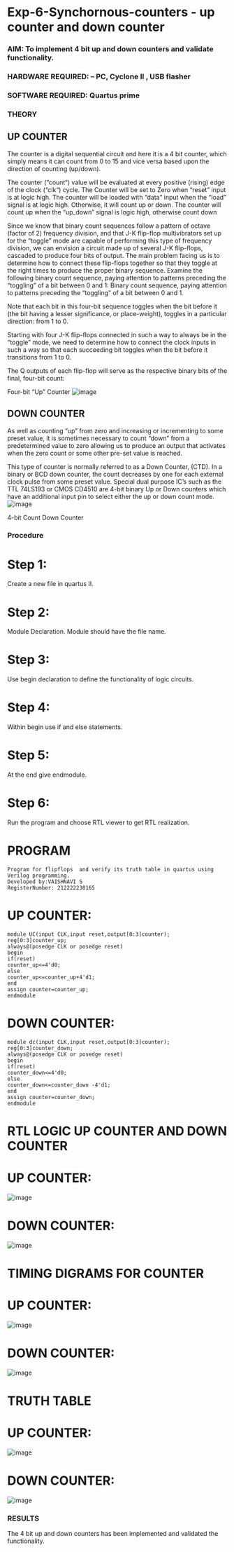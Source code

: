 # Exp-6-Synchornous-counters - up counter and down counter 
### AIM: To implement 4 bit up and down counters and validate  functionality.
### HARDWARE REQUIRED:  – PC, Cyclone II , USB flasher
### SOFTWARE REQUIRED:   Quartus prime
### THEORY 

## UP COUNTER 
The counter is a digital sequential circuit and here it is a 4 bit counter, which simply means it can count from 0 to 15 and vice versa based upon the direction of counting (up/down). 

The counter (“count“) value will be evaluated at every positive (rising) edge of the clock (“clk“) cycle.
The Counter will be set to Zero when “reset” input is at logic high.
The counter will be loaded with “data” input when the “load” signal is at logic high. Otherwise, it will count up or down.
The counter will count up when the “up_down” signal is logic high, otherwise count down

Since we know that binary count sequences follow a pattern of octave (factor of 2) frequency division, and that J-K flip-flop multivibrators set up for the “toggle” mode are capable of performing this type of frequency division, we can envision a circuit made up of several J-K flip-flops, cascaded to produce four bits of output.
The main problem facing us is to determine how to connect these flip-flops together so that they toggle at the right times to produce the proper binary sequence.
Examine the following binary count sequence, paying attention to patterns preceding the “toggling” of a bit between 0 and 1:
Binary count sequence, paying attention to patterns preceding the “toggling” of a bit between 0 and 1.

Note that each bit in this four-bit sequence toggles when the bit before it (the bit having a lesser significance, or place-weight), toggles in a particular direction: from 1 to 0.



 
 

Starting with four J-K flip-flops connected in such a way to always be in the “toggle” mode, we need to determine how to connect the clock inputs in such a way so that each succeeding bit toggles when the bit before it transitions from 1 to 0.

The Q outputs of each flip-flop will serve as the respective binary bits of the final, four-bit count:

 
 

Four-bit “Up” Counter
![image](https://user-images.githubusercontent.com/36288975/169644758-b2f4339d-9532-40c5-af40-8f4f8c942e2c.png)



## DOWN COUNTER 

As well as counting “up” from zero and increasing or incrementing to some preset value, it is sometimes necessary to count “down” from a predetermined value to zero allowing us to produce an output that activates when the zero count or some other pre-set value is reached.

This type of counter is normally referred to as a Down Counter, (CTD). In a binary or BCD down counter, the count decreases by one for each external clock pulse from some preset value. Special dual purpose IC’s such as the TTL 74LS193 or CMOS CD4510 are 4-bit binary Up or Down counters which have an additional input pin to select either the up or down count mode.
![image](https://user-images.githubusercontent.com/36288975/169644844-1a14e123-7228-4ed8-81a9-eb937dff4ac8.png)


4-bit Count Down Counter
### Procedure
# Step 1:
Create a new file in quartus II.

# Step 2:
Module Declaration. Module should have the file name.

# Step 3:
Use begin declaration to define the functionality of logic circuits.

# Step 4:
Within begin use if and else statements.

# Step 5:
At the end give endmodule.

# Step 6:
Run the program and choose RTL viewer to get RTL realization.

# PROGRAM
```
Program for flipflops  and verify its truth table in quartus using Verilog programming.
Developed by:VAISHNAVI S
RegisterNumber: 212222230165
```
# UP COUNTER:
```
module UC(input CLK,input reset,output[0:3]counter);
reg[0:3]counter_up;
always@(posedge CLK or posedge reset)
begin 
if(reset)
counter_up<=4'd0;
else
counter_up<=counter_up+4'd1;
end
assign counter=counter_up;
endmodule
```
# DOWN COUNTER:
```
module dc(input CLK,input reset,output[0:3]counter);
reg[0:3]counter_down;
always@(posedge CLK or posedge reset)
begin 
if(reset)
counter_down<=4'd0;
else
counter_down<=counter_down -4'd1;
end
assign counter=counter_down;
endmodule
```
# RTL LOGIC UP COUNTER AND DOWN COUNTER
# UP COUNTER:
![image](https://github.com/Vaishnavi-saravanan/Exp-7-Synchornous-counters-/assets/118541897/ba5eccfa-5d0c-459d-b444-b97e514ceccb)
# DOWN COUNTER:
![image](https://github.com/Vaishnavi-saravanan/Exp-7-Synchornous-counters-/assets/118541897/0415430d-4590-4bae-9cfe-78cdd2d4c71d)
# TIMING DIGRAMS FOR COUNTER
# UP COUNTER:
![image](https://github.com/Vaishnavi-saravanan/Exp-7-Synchornous-counters-/assets/118541897/9354949a-9ad9-49a1-a374-2d66d5a0d167)
# DOWN COUNTER:
![image](https://github.com/Vaishnavi-saravanan/Exp-7-Synchornous-counters-/assets/118541897/9e5334d5-3957-48d1-806b-7bebc52e4aa1)

# TRUTH TABLE
# UP COUNTER:
![image](https://github.com/Vaishnavi-saravanan/Exp-7-Synchornous-counters-/assets/118541897/a4ad21ff-8b79-4c9e-bca6-7a1b8cf0e397)
# DOWN COUNTER:
![image](https://github.com/Vaishnavi-saravanan/Exp-7-Synchornous-counters-/assets/118541897/48511d4f-5c01-477c-91e7-b8822ab1cdd6)
### RESULTS 
The 4 bit up and down counters has been implemented and validated the functionality.
